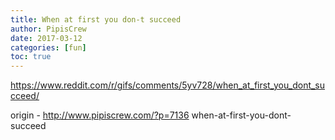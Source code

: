 ```yaml
---
title: When at first you don-t succeed
author: PipisCrew
date: 2017-03-12
categories: [fun]
toc: true
---
```


https://www.reddit.com/r/gifs/comments/5yv728/when_at_first_you_dont_succeed/

origin - http://www.pipiscrew.com/?p=7136 when-at-first-you-dont-succeed
